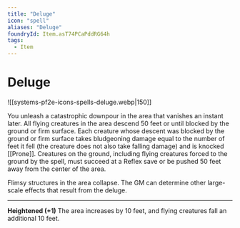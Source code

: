 ```yaml
---
title: "Deluge"
icon: "spell"
aliases: "Deluge"
foundryId: Item.asT74PCaPddRG64h
tags:
  - Item
---
```


# Deluge
![[systems-pf2e-icons-spells-deluge.webp|150]]

You unleash a catastrophic downpour in the area that vanishes an instant later. All flying creatures in the area descend 50 feet or until blocked by the ground or firm surface. Each creature whose descent was blocked by the ground or firm surface takes bludgeoning damage equal to the number of feet it fell (the creature does not also take falling damage) and is knocked [[Prone]]. Creatures on the ground, including flying creatures forced to the ground by the spell, must succeed at a Reflex save or be pushed 50 feet away from the center of the area.

Flimsy structures in the area collapse. The GM can determine other large-scale effects that result from the deluge.

* * *

**Heightened (+1)** The area increases by 10 feet, and flying creatures fall an additional 10 feet.
